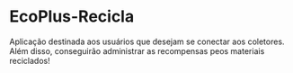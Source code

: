 # EcoPlus-Recicla
Aplicação destinada aos usuários que desejam se conectar aos coletores. Além disso, conseguirão administrar as recompensas peos materiais reciclados!
